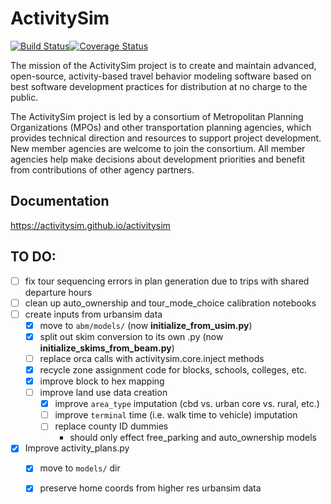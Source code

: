 ActivitySim
===========

[![Build Status](https://travis-ci.org/ActivitySim/activitysim.svg?branch=master)](https://travis-ci.org/ActivitySim/activitysim)[![Coverage Status](https://coveralls.io/repos/github/ActivitySim/activitysim/badge.svg?branch=master)](https://coveralls.io/github/ActivitySim/activitysim?branch=master)

The mission of the ActivitySim project is to create and maintain advanced, open-source, 
activity-based travel behavior modeling software based on best software development 
practices for distribution at no charge to the public.

The ActivitySim project is led by a consortium of Metropolitan Planning Organizations 
(MPOs) and other transportation planning agencies, which provides technical direction 
and resources to support project development. New member agencies are welcome to join 
the consortium. All member agencies help make decisions about development priorities 
and benefit from contributions of other agency partners. 

## Documentation

https://activitysim.github.io/activitysim  


## TO DO:
- [ ] fix tour sequencing errors in plan generation due to trips with shared departure hours
- [ ] clean up auto_ownership and tour_mode_choice calibration notebooks
- [ ] create inputs from urbansim data
   - [x] move to `abm/models/` (now **initialize_from_usim.py**)
   - [x] split out skim conversion to its own .py (now **initialize_skims_from_beam.py**) 
   - [ ] replace orca calls with activitysim.core.inject methods
   - [x] recycle zone assignment code for blocks, schools, colleges, etc.
   - [x] improve block to hex mapping
   - [ ] improve land use data creation
      - [x] improve `area_type` imputation (cbd vs. urban core vs. rural, etc.)
      - [ ] improve `terminal` time (i.e. walk time to vehicle) imputation
      - [ ] replace county ID dummies
         - should only effect free_parking and auto_ownership models
- [x] Improve activity_plans.py 
   - [x] move to `models/` dir
   - [x] preserve home coords from higher res urbansim data

